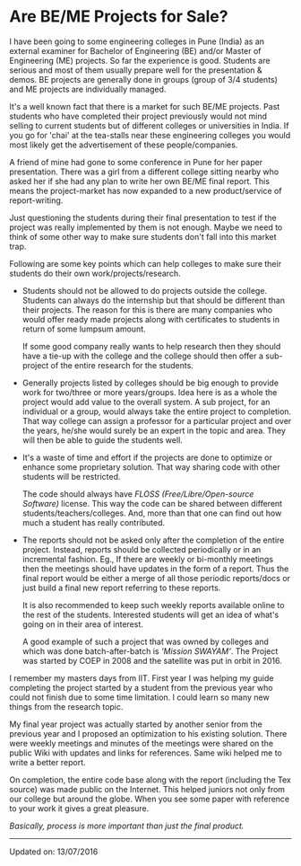 # Are BE/ME Projects for Sale?

I have been going to some engineering colleges in Pune (India) as an external
examiner for Bachelor of Engineering (BE) and/or Master of Engineering (ME)
projects. So far the experience is good. Students are serious and most of them
usually prepare well for the presentation & demos. BE projects are generally
done in groups (group of 3/4 students) and ME projects are individually managed.

It's a well known fact that there is a market for such BE/ME projects. Past
students who have completed their project previously would not mind selling to
current students but of different colleges or universities in India. If you go
for 'chai' at the tea-stalls near these engineering colleges you would most
likely get the advertisement of these people/companies.

A friend of mine had gone to some conference in Pune for her paper presentation.
There was a girl from a different college sitting nearby who asked her if she
had any plan to write her own BE/ME final report. This means the project-market
has now expanded to a new product/service of report-writing.

Just questioning the students during their final presentation to test if the
project was really implemented by them is not enough. Maybe we need to think of
some other way to make sure students don't fall into this market trap.

Following are some key points which can help colleges to make sure their
students do their own work/projects/research.

* Students should not be allowed to do projects outside the college. Students
  can always do the internship but that should be different than their projects.
  The reason for this is there are many companies who would offer ready made
  projects along with certificates to students in return of some lumpsum amount.

  If some good company really wants to help research then they should have a
  tie-up with the college and the college should then offer a sub-project of the
  entire research for the students.

* Generally projects listed by colleges should be big enough to provide work for
  two/three or more years/groups. Idea here is as a whole the project would add
  value to the overall system. A sub project, for an individual or a group,
  would always take the entire project to completion. That way college can
  assign a professor for a particular project and over the years, he/she would
  surely be an expert in the topic and area. They will then be able to guide the
  students well.

* It's a waste of time and effort if the projects are done to optimize or
  enhance some proprietary solution. That way sharing code with other students
  will be restricted.

  The code should always have _FLOSS (Free/Libre/Open-source Software)_ license.
  This way the code can be shared between different students/teachers/colleges.
  And, more than that one can find out how much a student has really
  contributed.

* The reports should not be asked only after the completion of the entire
  project. Instead, reports should be collected periodically or in an
  incremental fashion. Eg., If there are weekly or bi-monthly meetings then the
  meetings should have updates in the form of a report. Thus the final report
  would be either a merge of all those periodic reports/docs or just build a
  final new report referring to these reports.

  It is also recommended to keep such weekly reports available online to the
  rest of the students. Interested students will get an idea of what's going on
  in their area of interest.

  A good example of such a project that was owned by colleges and which was done
  batch-after-batch is _'Mission SWAYAM'_. The Project was started by COEP in
  2008 and the satellite was put in orbit in 2016.


I remember my masters days from IIT. First year I was helping my guide
completing the project started by a student from the previous year who could not
finish due to some time limitation. I could learn so many new things from the
research topic.

My final year project was actually started by another senior from the previous
year and I proposed an optimization to his existing solution. There were weekly
meetings and minutes of the meetings were shared on the public Wiki with updates
and links for references. Same wiki helped me to write a better report.

On completion, the entire code base along with the report (including the Tex
source) was made public on the Internet. This helped juniors not only from our
college but around the globe. When you see some paper with reference to your
work it gives a great pleasure.

_Basically, process is more important than just the final product._

---
Updated on: 13/07/2016
